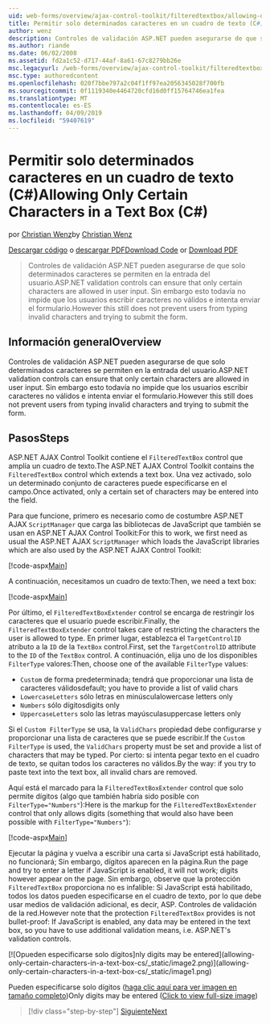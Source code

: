 ```yaml
---
uid: web-forms/overview/ajax-control-toolkit/filteredtextbox/allowing-only-certain-characters-in-a-text-box-cs
title: Permitir solo determinados caracteres en un cuadro de texto (C#) | Microsoft Docs
author: wenz
description: Controles de validación ASP.NET pueden asegurarse de que solo determinados caracteres se permiten en la entrada del usuario. Esto todavía no impide que los usuarios escriban no válidos...
ms.author: riande
ms.date: 06/02/2008
ms.assetid: fd2a1c52-d717-44af-8a61-67c8279bb26e
msc.legacyurl: /web-forms/overview/ajax-control-toolkit/filteredtextbox/allowing-only-certain-characters-in-a-text-box-cs
msc.type: authoredcontent
ms.openlocfilehash: 020f7bbe797a2c04f1ff97ea2056345028f700fb
ms.sourcegitcommit: 0f1119340e4464720cfd16d0ff15764746ea1fea
ms.translationtype: MT
ms.contentlocale: es-ES
ms.lasthandoff: 04/09/2019
ms.locfileid: "59407619"
---
```

# <a name="allowing-only-certain-characters-in-a-text-box-c"></a><span data-ttu-id="a2bcd-104">Permitir solo determinados caracteres en un cuadro de texto (C#)</span><span class="sxs-lookup"><span data-stu-id="a2bcd-104">Allowing Only Certain Characters in a Text Box (C#)</span></span>

<span data-ttu-id="a2bcd-105">por [Christian Wenz](https://github.com/wenz)</span><span class="sxs-lookup"><span data-stu-id="a2bcd-105">by [Christian Wenz](https://github.com/wenz)</span></span>

<span data-ttu-id="a2bcd-106">[Descargar código](http://download.microsoft.com/download/4/c/2/4c2def7a-0d23-4055-91f9-1f18504167d7/FilteredTextBox0.cs.zip) o [descargar PDF](http://download.microsoft.com/download/b/6/a/b6ae89ee-df69-4c87-9bfb-ad1eb2b23373/filteredtextbox0CS.pdf)</span><span class="sxs-lookup"><span data-stu-id="a2bcd-106">[Download Code](http://download.microsoft.com/download/4/c/2/4c2def7a-0d23-4055-91f9-1f18504167d7/FilteredTextBox0.cs.zip) or [Download PDF](http://download.microsoft.com/download/b/6/a/b6ae89ee-df69-4c87-9bfb-ad1eb2b23373/filteredtextbox0CS.pdf)</span></span>

> <span data-ttu-id="a2bcd-107">Controles de validación ASP.NET pueden asegurarse de que solo determinados caracteres se permiten en la entrada del usuario.</span><span class="sxs-lookup"><span data-stu-id="a2bcd-107">ASP.NET validation controls can ensure that only certain characters are allowed in user input.</span></span> <span data-ttu-id="a2bcd-108">Sin embargo esto todavía no impide que los usuarios escribir caracteres no válidos e intenta enviar el formulario.</span><span class="sxs-lookup"><span data-stu-id="a2bcd-108">However this still does not prevent users from typing invalid characters and trying to submit the form.</span></span>


## <a name="overview"></a><span data-ttu-id="a2bcd-109">Información general</span><span class="sxs-lookup"><span data-stu-id="a2bcd-109">Overview</span></span>

<span data-ttu-id="a2bcd-110">Controles de validación ASP.NET pueden asegurarse de que solo determinados caracteres se permiten en la entrada del usuario.</span><span class="sxs-lookup"><span data-stu-id="a2bcd-110">ASP.NET validation controls can ensure that only certain characters are allowed in user input.</span></span> <span data-ttu-id="a2bcd-111">Sin embargo esto todavía no impide que los usuarios escribir caracteres no válidos e intenta enviar el formulario.</span><span class="sxs-lookup"><span data-stu-id="a2bcd-111">However this still does not prevent users from typing invalid characters and trying to submit the form.</span></span>

## <a name="steps"></a><span data-ttu-id="a2bcd-112">Pasos</span><span class="sxs-lookup"><span data-stu-id="a2bcd-112">Steps</span></span>

<span data-ttu-id="a2bcd-113">ASP.NET AJAX Control Toolkit contiene el `FilteredTextBox` control que amplía un cuadro de texto.</span><span class="sxs-lookup"><span data-stu-id="a2bcd-113">The ASP.NET AJAX Control Toolkit contains the `FilteredTextBox` control which extends a text box.</span></span> <span data-ttu-id="a2bcd-114">Una vez activado, solo un determinado conjunto de caracteres puede especificarse en el campo.</span><span class="sxs-lookup"><span data-stu-id="a2bcd-114">Once activated, only a certain set of characters may be entered into the field.</span></span>

<span data-ttu-id="a2bcd-115">Para que funcione, primero es necesario como de costumbre ASP.NET AJAX `ScriptManager` que carga las bibliotecas de JavaScript que también se usan en ASP.NET AJAX Control Toolkit:</span><span class="sxs-lookup"><span data-stu-id="a2bcd-115">For this to work, we first need as usual the ASP.NET AJAX `ScriptManager` which loads the JavaScript libraries which are also used by the ASP.NET AJAX Control Toolkit:</span></span>

[!code-aspx[Main](allowing-only-certain-characters-in-a-text-box-cs/samples/sample1.aspx)]

<span data-ttu-id="a2bcd-116">A continuación, necesitamos un cuadro de texto:</span><span class="sxs-lookup"><span data-stu-id="a2bcd-116">Then, we need a text box:</span></span>

[!code-aspx[Main](allowing-only-certain-characters-in-a-text-box-cs/samples/sample2.aspx)]

<span data-ttu-id="a2bcd-117">Por último, el `FilteredTextBoxExtender` control se encarga de restringir los caracteres que el usuario puede escribir.</span><span class="sxs-lookup"><span data-stu-id="a2bcd-117">Finally, the `FilteredTextBoxExtender` control takes care of restricting the characters the user is allowed to type.</span></span> <span data-ttu-id="a2bcd-118">En primer lugar, establezca el `TargetControlID` atributo a la `ID` de la `TextBox` control.</span><span class="sxs-lookup"><span data-stu-id="a2bcd-118">First, set the `TargetControlID` attribute to the `ID` of the `TextBox` control.</span></span> <span data-ttu-id="a2bcd-119">A continuación, elija uno de los disponibles `FilterType` valores:</span><span class="sxs-lookup"><span data-stu-id="a2bcd-119">Then, choose one of the available `FilterType` values:</span></span>

- `Custom` <span data-ttu-id="a2bcd-120">de forma predeterminada; tendrá que proporcionar una lista de caracteres válidos</span><span class="sxs-lookup"><span data-stu-id="a2bcd-120">default; you have to provide a list of valid chars</span></span>
- `LowercaseLetters` <span data-ttu-id="a2bcd-121">sólo letras en minúscula</span><span class="sxs-lookup"><span data-stu-id="a2bcd-121">lowercase letters only</span></span>
- `Numbers` <span data-ttu-id="a2bcd-122">sólo dígitos</span><span class="sxs-lookup"><span data-stu-id="a2bcd-122">digits only</span></span>
- `UppercaseLetters` <span data-ttu-id="a2bcd-123">solo las letras mayúsculas</span><span class="sxs-lookup"><span data-stu-id="a2bcd-123">uppercase letters only</span></span>

<span data-ttu-id="a2bcd-124">Si el `Custom FilterType` se usa, la `ValidChars` propiedad debe configurarse y proporcionar una lista de caracteres que se puede escribir.</span><span class="sxs-lookup"><span data-stu-id="a2bcd-124">If the `Custom FilterType` is used, the `ValidChars` property must be set and provide a list of characters that may be typed.</span></span> <span data-ttu-id="a2bcd-125">Por cierto: si intenta pegar texto en el cuadro de texto, se quitan todos los caracteres no válidos.</span><span class="sxs-lookup"><span data-stu-id="a2bcd-125">By the way: if you try to paste text into the text box, all invalid chars are removed.</span></span>

<span data-ttu-id="a2bcd-126">Aquí está el marcado para la `FilteredTextBoxExtender` control que solo permite dígitos (algo que también habría sido posible con `FilterType="Numbers"`):</span><span class="sxs-lookup"><span data-stu-id="a2bcd-126">Here is the markup for the `FilteredTextBoxExtender` control that only allows digits (something that would also have been possible with `FilterType="Numbers"`):</span></span>

[!code-aspx[Main](allowing-only-certain-characters-in-a-text-box-cs/samples/sample3.aspx)]

<span data-ttu-id="a2bcd-127">Ejecutar la página y vuelva a escribir una carta si JavaScript está habilitado, no funcionará; Sin embargo, dígitos aparecen en la página.</span><span class="sxs-lookup"><span data-stu-id="a2bcd-127">Run the page and try to enter a letter if JavaScript is enabled, it will not work; digits however appear on the page.</span></span> <span data-ttu-id="a2bcd-128">Sin embargo, observe que la protección `FilteredTextBox` proporciona no es infalible: Si JavaScript está habilitado, todos los datos pueden especificarse en el cuadro de texto, por lo que debe usar medios de validación adicional, es decir, ASP. Controles de validación de la red.</span><span class="sxs-lookup"><span data-stu-id="a2bcd-128">However note that the protection `FilteredTextBox` provides is not bullet-proof: If JavaScript is enabled, any data may be entered in the text box, so you have to use additional validation means, i.e. ASP.NET's validation controls.</span></span>


[![O<span data-ttu-id="a2bcd-129">pueden especificarse solo dígitos]</span><span class="sxs-lookup"><span data-stu-id="a2bcd-129">nly digits may be entered]</span></span>(allowing-only-certain-characters-in-a-text-box-cs/_static/image2.png)](allowing-only-certain-characters-in-a-text-box-cs/_static/image1.png)

<span data-ttu-id="a2bcd-130">Pueden especificarse solo dígitos ([haga clic aquí para ver imagen en tamaño completo](allowing-only-certain-characters-in-a-text-box-cs/_static/image3.png))</span><span class="sxs-lookup"><span data-stu-id="a2bcd-130">Only digits may be entered ([Click to view full-size image](allowing-only-certain-characters-in-a-text-box-cs/_static/image3.png))</span></span>

> [!div class="step-by-step"]
> [<span data-ttu-id="a2bcd-131">Siguiente</span><span class="sxs-lookup"><span data-stu-id="a2bcd-131">Next</span></span>](allowing-only-certain-characters-in-a-text-box-vb.md)
